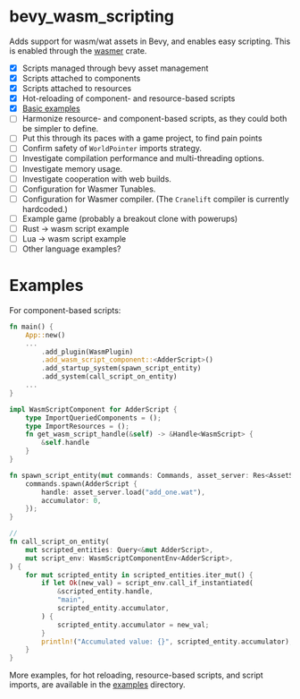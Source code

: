 # bevy_wasm_scripting
Adds support for wasm/wat assets in Bevy, and enables easy scripting. This is enabled through the [wasmer](https://github.com/wasmerio/wasmer) crate. 

- [x] Scripts managed through bevy asset management
- [x] Scripts attached to components
- [x] Scripts attached to resources
- [x] Hot-reloading of component- and resource-based scripts
- [x] [Basic examples](examples)
- [ ] Harmonize resource- and component-based scripts, as they could both be simpler to define.
- [ ] Put this through its paces with a game project, to find pain points
- [ ] Confirm safety of `WorldPointer` imports strategy.
- [ ] Investigate compilation performance and multi-threading options.
- [ ] Investigate memory usage.
- [ ] Investigate cooperation with web builds.
- [ ] Configuration for Wasmer Tunables.
- [ ] Configuration for Wasmer compiler. (The `Cranelift` compiler is currently hardcoded.)
- [ ] Example game (probably a breakout clone with powerups)
- [ ] Rust -> wasm script example
- [ ] Lua -> wasm script example
- [ ] Other language examples?

# Examples
For component-based scripts:
```rust
fn main() {
    App::new()
    ...
        .add_plugin(WasmPlugin)
        .add_wasm_script_component::<AdderScript>()
        .add_startup_system(spawn_script_entity)
        .add_system(call_script_on_entity)
    ...
}

impl WasmScriptComponent for AdderScript {
    type ImportQueriedComponents = ();
    type ImportResources = ();
    fn get_wasm_script_handle(&self) -> &Handle<WasmScript> {
        &self.handle
    }
}

fn spawn_script_entity(mut commands: Commands, asset_server: Res<AssetServer>) {
    commands.spawn(AdderScript {
        handle: asset_server.load("add_one.wat"),
        accumulator: 0,
    });
}

// 
fn call_script_on_entity(
    mut scripted_entities: Query<&mut AdderScript>,
    mut script_env: WasmScriptComponentEnv<AdderScript>,
) {
    for mut scripted_entity in scripted_entities.iter_mut() {
        if let Ok(new_val) = script_env.call_if_instantiated(
            &scripted_entity.handle,
            "main",
            scripted_entity.accumulator,
        ) {
            scripted_entity.accumulator = new_val;
        }
        println!("Accumulated value: {}", scripted_entity.accumulator);
    }
}
```

More examples, for hot reloading, resource-based scripts, and script imports, are available in the [examples](examples) directory.
